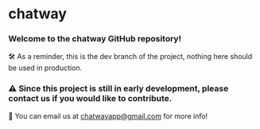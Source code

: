 # chatway
### Welcome to the chatway GitHub repository!
🛠️ As a reminder, this is the dev branch of the project, nothing here should be used in production.
### ⚠️ Since this project is still in early development, please contact us if you would like to contribute.
📨 You can email us at chatwayapp@gmail.com for more info!
